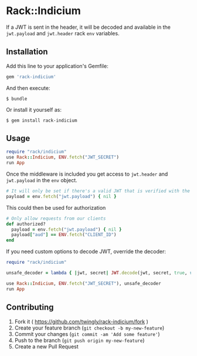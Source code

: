 # Rack::Indicium

If a JWT is sent in the header, it will be decoded and available in the `jwt.payload` and `jwt.header` rack `env` variables.

## Installation

Add this line to your application's Gemfile:

```ruby
gem 'rack-indicium'
```

And then execute:

    $ bundle

Or install it yourself as:

    $ gem install rack-indicium

## Usage

```Ruby
require "rack/indicium"
use Rack::Indicium, ENV.fetch("JWT_SECRET")
run App
```

Once the middleware is included you get access to `jwt.header` and `jwt.payload` in the `env` object.

```Ruby
# It will only be set if there's a valid JWT that is verified with the jwt secret
payload = env.fetch("jwt.payload") { nil }
```

This could then be used for authorization

```Ruby
# Only allow requests from our clients
def authorized?
  payload = env.fetch("jwt.payload") { nil }
  payload["aud"] == ENV.fetch("CLIENT_ID")
end
```

If you need custom options to decode JWT, override the decoder:

```Ruby
require "rack/indicium"

unsafe_decoder = lambda { |jwt, secret| JWT.decode(jwt, secret, true, verify_expiration: false) }

use Rack::Indicium, ENV.fetch("JWT_SECRET"), unsafe_decoder
run App
```

## Contributing

1. Fork it ( https://github.com/twingly/rack-indicium/fork )
2. Create your feature branch (`git checkout -b my-new-feature`)
3. Commit your changes (`git commit -am 'Add some feature'`)
4. Push to the branch (`git push origin my-new-feature`)
5. Create a new Pull Request
